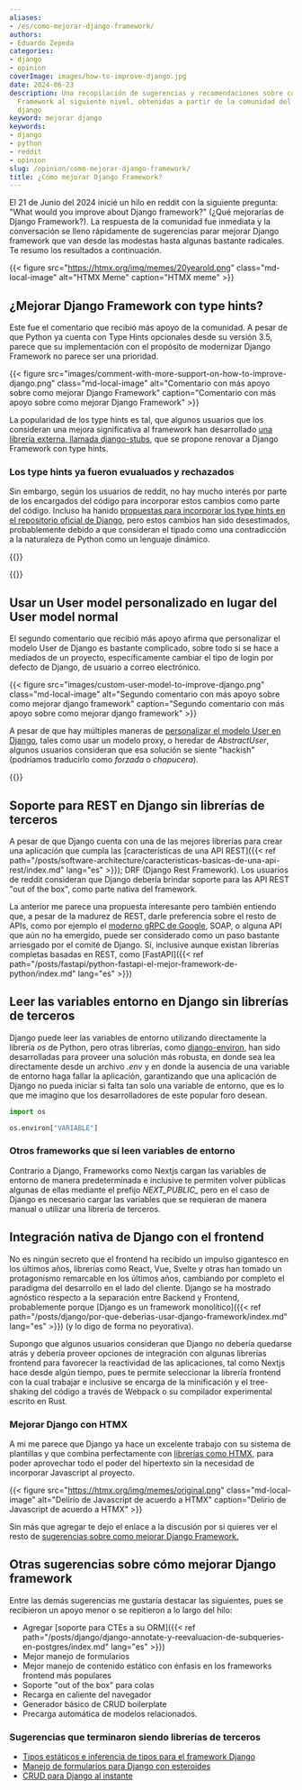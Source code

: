 ```yaml
---
aliases:
- /es/como-mejorar-django-framework/
authors:
- Eduardo Zepeda
categories:
- django
- opinion
coverImage: images/how-to-improve-django.jpg
date: 2024-06-23
description: Una recopilación de sugerencias y recomendaciones sobre como llevar Django
  Framework al siguiente nivel, obtenidas a partir de la comunidad del subreddit de
  django
keyword: mejorar django
keywords:
- django
- python
- reddit
- opinion
slug: /opinion/como-mejorar-django-framework/
title: ¿Cómo mejorar Django Framework?
---
```


El 21 de Junio del 2024 inicié un hilo en reddit con la siguiente pregunta: "What would you improve about Django framework?" (¿Qué mejorarías de Django Framework?). La respuesta de la comunidad fue inmediata y la conversación se lleno rápidamente de sugerencias parar mejorar Django framework que van desde las modestas hasta algunas bastante radicales. Te resumo los resultados a continuación.

{{< figure src="https://htmx.org/img/memes/20yearold.png" class="md-local-image" alt="HTMX Meme" caption="HTMX meme" >}}

## ¿Mejorar Django Framework con type hints?

Este fue el comentario que recibió más apoyo de la comunidad. A pesar de que Python ya cuenta con Type Hints opcionales desde su versión 3.5, parece que su implementación con el propósito de modernizar Django Framework no parece ser una prioridad. 

{{< figure src="images/comment-with-more-support-on-how-to-improve-django.png" class="md-local-image" alt="Comentario con más apoyo sobre como mejorar Django Framework" caption="Comentario con más apoyo sobre como mejorar Django Framework" >}}

La popularidad de los type hints es tal, que algunos usuarios que los consideran una mejora significativa al framework han desarrollado [una librería externa, llamada django-stubs](https://github.com/typeddjango/django-stubs#?), que se propone renovar a Django Framework con type hints.

### Los type hints ya fueron evualuados y rechazados

Sin embargo, según los usuarios de reddit, no hay mucho interés por parte de los encargados del código para incorporar estos cambios como parte del código. Incluso ha hanido [propuestas para incorporar los type hints en el repositorio oficial de Django](https://github.com/django/deps/pull/65#?), pero estos cambios han sido desestimados, probablemente debido a que consideran el tipado como una contradicción a la naturaleza de Python como un lenguaje dinámico. 

{{<box type="info" message="En caso de que no lo sepas, los type hints te permiten declarar el tipo de una variable, argumento o el valor de retorno de una función para que sea más sencillo identificar los bugs o comportamientos no deseados. Piensa en los type hints de Python como el Typescript de Python, o como un tipado estático opcional de algún lenguaje compilado, como C, C++ o Rust." >}}

{{<ad>}}

## Usar un User model personalizado en lugar del User model normal

El segundo comentario que recibió más apoyo afirma que personalizar el modelo User de Django es bastante complicado, sobre todo si se hace a mediados de un proyecto, específicamente cambiar el tipo de login por defecto de Django, de usuario a correo electrónico.

{{< figure src="images/custom-user-model-to-improve-django.png" class="md-local-image" alt="Segundo comentario con más apoyo sobre como mejorar django framework" caption="Segundo comentario con más apoyo sobre como mejorar django framework" >}}

A pesar de que hay múltiples maneras de [personalizar el modelo User en Django](/es/django/como-personalizar-el-modelo-user-en-django/), tales como usar un modelo proxy, o heredar de *AbstractUser*, algunos usuarios consideran que esa solución se siente "hackish" (podríamos traducirlo como *forzada* o *chapucera*).

{{<box type="info" message="Por si no lo sabes, Django usa por defecto el *username* de su modelo de *User*, en combinación con el password, para loggear un usuario. Pero la tendencia actual en el desarrollo web es utilizar directamente el correo electrónico. " >}}

## Soporte para REST en Django sin librerías de terceros

A pesar de que Django cuenta con una de las mejores librerías para crear una aplicación que cumpla las [características de una API REST]({{< ref path="/posts/software-architecture/caracteristicas-basicas-de-una-api-rest/index.md" lang="es" >}}); DRF (Django Rest Framework). Los usuarios de reddit consideran que Django debería brindar soporte para las API REST "out of the box", como parte nativa del framework.

La anterior me parece una propuesta interesante pero también entiendo que, a pesar de la madurez de REST, darle preferencia sobre el resto de APIs, como por ejemplo el [moderno gRPC de Google](/es/software-architecture/apis-de-alto-rendimiento-usando-grpc-y-protobuffers/), SOAP, o alguna API que aún no ha emergido, puede ser considerado como un paso bastante arriesgado por el comité de Django. Sí, inclusive aunque existan librerías completas basadas en REST, como [FastAPI]({{< ref path="/posts/fastapi/python-fastapi-el-mejor-framework-de-python/index.md" lang="es" >}})

## Leer las variables entorno en Django sin librerías de terceros

Django puede leer las variables de entorno utilizando directamente la librería *os* de Python, pero otras librerías, como [django-environ](https://django-environ.readthedocs.io/en/latest/#?), han sido desarrolladas para proveer una solución más robusta, en donde sea lea directamente desde un archivo *.env* y en donde la ausencia de una variable de entorno haga fallar la aplicación, garantizando que una aplicación de Django no pueda iniciar si falta tan solo una variable de entorno, que es lo que me imagino que los desarrolladores de este popular foro desean.

``` python
import os

os.environ["VARIABLE"]
```

### Otros frameworks que sí leen variables de entorno

Contrario a Django, Frameworks como Nextjs cargan las variables de entorno de manera predeterminada e inclusive te permiten volver públicas algunas de ellas mediante el prefijo *NEXT_PUBLIC_* pero en el caso de Django es necesario cargar las variables que se requieran de manera manual o utilizar una librería de terceros.

## Integración nativa de Django con el frontend

No es ningún secreto que el frontend ha recibido un impulso gigantesco en los últimos años, librerías como React, Vue, Svelte y otras han tomado un protagonismo remarcable en los últimos años, cambiando por completo el paradigma del desarrollo en el lado del cliente. Django se ha mostrado agnóstico respecto a la separación entre Backend y Frontend, probablemente porque [Django es un framework monolítico]({{< ref path="/posts/django/por-que-deberias-usar-django-framework/index.md" lang="es" >}}) (y lo digo de forma no peyorativa).

Supongo que algunos usuarios consideran que Django no debería quedarse atrás y debería proveer opciones de integración con algunas librerías frontend para favorecer la reactividad de las aplicaciones, tal como Nextjs hace desde algún tiempo, pues te permite seleccionar la librería frontend con la cual trabajar e inclusive se encarga de la minificación y el tree-shaking del código a través de Webpack o su compilador experimental escrito en Rust.

### Mejorar Django con HTMX

A mi me parece que Django ya hace un excelente trabajo con su sistema de plantillas y que combina perfectamente con [librerías como HTMX](/es/django/django-y-htmx-web-apps-modernas-sin-escribir-js/), para poder aprovechar todo el poder del hipertexto sin la necesidad de incorporar Javascript al proyecto.

{{< figure src="https://htmx.org/img/memes/original.png" class="md-local-image" alt="Delirio de Javascript de acuerdo a HTMX" caption="Delirio de Javascript de acuerdo a HTMX" >}}

Sin más que agregar te dejo el enlace a la discusión por si quieres ver el resto de [sugerencias sobre como mejorar Django Framework.](https://www.reddit.com/r/django/comments/1dlj5n6/what_would_you_improve_about_django_framework/#?)

## Otras sugerencias sobre cómo mejorar Django framework

Entre las demás sugerencias me gustaría destacar las siguientes, pues se recibieron un apoyo menor o se repitieron a lo largo del hilo:

- Agregar [soporte para CTEs a su ORM]({{< ref path="/posts/django/django-annotate-y-reevaluacion-de-subqueries-en-postgres/index.md" lang="es" >}})
- Mejor manejo de formularios
- Mejor manejo de contenido estático con énfasis en los frameworks frontend más populares
- Soporte "out of the box" para colas
- Recarga en caliente del navegador
- Generador básico de CRUD boilerplate
- Precarga automática de modelos relacionados.


### Sugerencias que terminaron siendo librerías de terceros

- [Tipos estáticos e inferencia de tipos para el framework Django](https://github.com/typeddjango/django-stubs/#?)
- [Manejo de formularios para Django con esteroides](https://docs.iommi.rocks/en/latest/#?)
- [CRUD para Django al instante](https://noumenal.es/neapolitan/#?)